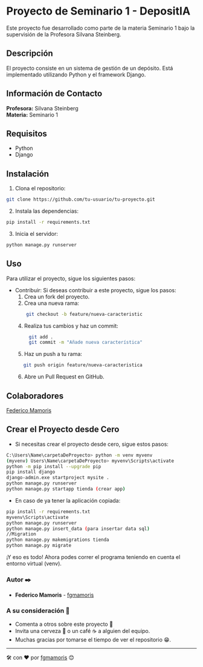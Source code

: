 # Proyecto de Seminario 1 - DepositIA

Este proyecto fue desarrollado como parte de la materia Seminario 1 bajo la supervisión de la Profesora Silvana Steinberg.

## Descripción

El proyecto consiste en un sistema de gestión de un depósito. Está implementado utilizando Python y el framework Django.

## Información de Contacto

**Profesora:** Silvana Steinberg  
**Materia:** Seminario 1

## Requisitos

- Python
- Django

## Instalación
1. Clona el repositorio:
```bash
git clone https://github.com/tu-usuario/tu-proyecto.git
```
2. Instala las dependencias:

```bash
pip install -r requirements.txt
```
3. Inicia el servidor:
```bash
python manage.py runserver
```
## Uso
Para utilizar el proyecto, sigue los siguientes pasos:

* Contribuir:
  Si deseas contribuir a este proyecto, sigue los pasos:
    1. Crea un fork del proyecto.
    2. Crea una nueva rama:
  ```bash
      git checkout -b feature/nueva-caracteristic
  ```       
    4. Realiza tus cambios y haz un commit:
  ```bash
       git add .
       git commit -m "Añade nueva característica"
  ```
    5. Haz un push a tu rama:
  ```bash
     git push origin feature/nueva-caracteristica
  ```
    6. Abre un Pull Request en GitHub.

## Colaboradores
[Federico Mamoris](https://github.com/fgmamoris)

## Crear el Proyecto desde Cero
* Si necesitas crear el proyecto desde cero, sigue estos pasos:
```bash
C:\Users\Name\carpetaDeProyecto> python -m venv myvenv  
(myvenv) Users\Name\carpetaDeProyecto> myvenv\Scripts\activate
python -m pip install --upgrade pip
pip install django
django-admin.exe startproject mysite .
python manage.py runserver
python manage.py startapp tienda (crear app)
```
* En caso de ya tener la aplicación copiada:
```bash
pip install -r requirements.txt
myvenv\Scripts\activate
python manage.py runserver
python manage.py insert_data (para insertar data sql)
//Migration
python manage.py makemigrations tienda
python manage.py migrate
```
¡Y eso es todo! Ahora podes correr el programa teniendo en cuenta el entorno virtual (venv).

### Autor :black_nib:

* **Federico Mamoris** - [fgmamoris](https://www.linkedin.com/in/federico-mamoris/)

### A su consideración :gift:

* Comenta a otros sobre este proyecto :mega:
* Invita una cerveza :beer: o un café :coffee: a alguien del equipo. 
* Muchas gracias por tomarse el tiempo de ver el repositorio :grin:.


---
:hammer_and_wrench: con :hearts: por [fgmamoris](https://github.com/fgmamoris) :blush:
